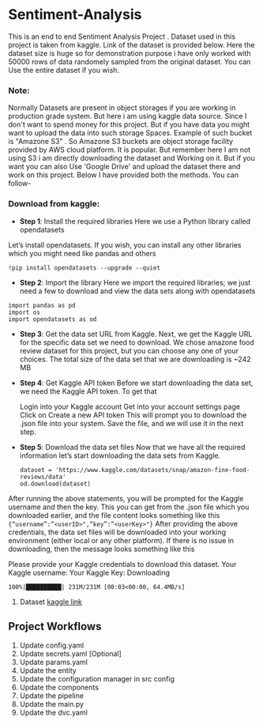 # Sentiment-Analysis 
This is an end to end Sentiment Analysis Project . Dataset used in this project is taken from kaggle. Link of the dataset is provided below. Here the dataset size is huge so for demonstration purpose i have only worked with 50000 rows of data randomely sampled from the original dataset. You can Use the entire dataset if you wish. 

### Note:
Normally Datasets are present  in object storages if you are working in production grade system. But here i am using kaggle data source. Since I don't want to spend money for this project. But if you have data you might want to upload the data into such storage Spaces. Example of such bucket is "Amazone S3" . So Amazone S3 buckets are object storage facility provided by AWS cloud platform. It is popular. But remember here I am not using S3 i am directly downloading the dataset and Working on it. But if you want you can also Use 'Google Drive' and upload the dataset there and work on this project. Below I have provided both the methods. You can follow-

### Download from kaggle:
- **Step 1**: Install the required libraries 
Here we use a Python library called opendatasets

Let’s install opendatasets. If you wish, you can install any other libraries which you might need like pandas and others

```
!pip install opendatasets --upgrade --quiet
```

- **Step 2**: Import the library
Here we import the required libraries; we just need a few to download and view the data sets along with opendatasets

```
import pandas as pd
import os
import opendatasets as od
```

- **Step 3**: Get the data set URL from Kaggle.
Next, we get the Kaggle URL for the specific data set we need to download. We chose amazone food review dataset for this project, but you can choose any one of your choices. The total size of the data set that we are downloading is ~242 MB

- **Step 4**: Get Kaggle API token
Before we start downloading the data set, we need the Kaggle API token. To get that

    Login into your Kaggle account
    Get into your account settings page
    Click on Create a new API token
    This will prompt you to download the .json file into your system. Save the file, and we will use it in the next step.

- **Step 5**: Download the data set files
Now that we have all the required information let’s start downloading the data sets from Kaggle.
    ```
    dataset = 'https://www.kaggle.com/datasets/snap/amazon-fine-food-reviews/data'
    od.download(dataset)
    ```
After running the above statements, you will be prompted for the Kaggle username and then the key. This you can get from the .json file which you downloaded earlier, and the file content looks something like this
    ```
    {“username”:”<userID>",”key”:”<userKey>"}
    ```
After providing the above credentials, the data set files will be downloaded into your working environment (either local or any other platform). If there is no issue in downloading, then the message looks something like this

Please provide your Kaggle credentials to download this dataset. Your Kaggle username: <userID> Your Kaggle Key: <AccessKey> Downloading <dataset> 

    100%|██████████| 231M/231M [00:03<00:00, 64.4MB/s]


1. Dataset [kaggle link](https://www.kaggle.com/datasets/snap/amazon-fine-food-reviews/data)

## Project Workflows

1. Update config.yaml
2. Update secrets.yaml [Optional]
3. Update params.yaml
4. Update the entity
5. Update the configuration manager in src config
6. Update the components
7. Update the pipeline 
8. Update the main.py
9. Update the dvc.yaml




